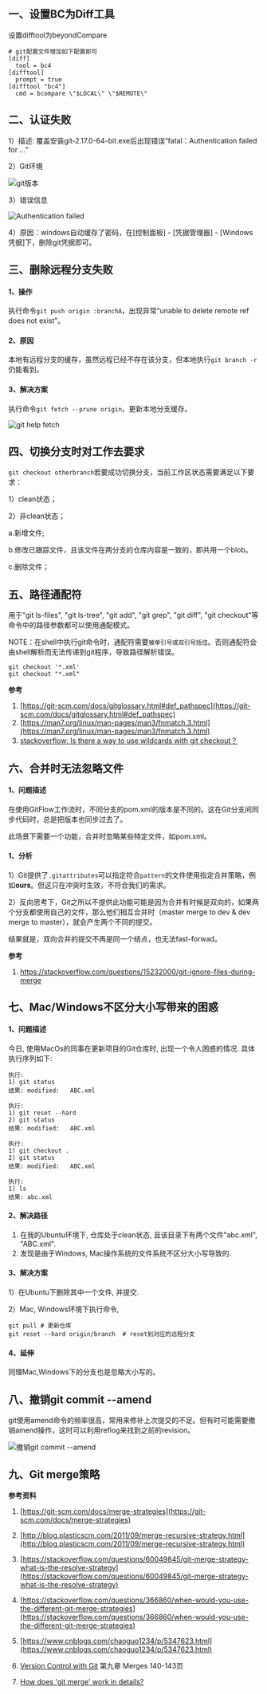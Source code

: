 ## 一、设置BC为Diff工具

设置difftool为beyondCompare

```properties
# git配置文件增加如下配置即可
[diff]
  tool = bc4
[difftool]
  prompt = true                                                                                                                                                                                     
[difftool "bc4"]
  cmd = bcompare \"$LOCAL\" \"$REMOTE\"
```

## 二、认证失败

1）描述: 覆盖安装git-2.17.0-64-bit.exe后出现错误“fatal：Authentication failed for ...”

2）Git环境

<img src="pic/1240-20210115033158986.png" title="" alt="git版本" data-align="center">

3）错误信息

<img src="pic/1240-20210115033158996.png" title="" alt="Authentication failed" data-align="center">

4）原因：windows自动缓存了密码，在[控制面板] - [凭据管理器] - [Windows凭据]下，删除git凭据即可。

## 三、删除远程分支失败

#### 1、操作

执行命令`git push origin :branchA`，出现异常“unable to delete remote ref does not exist”。

#### 2、原因

本地有远程分支的缓存，虽然远程已经不存在该分支，但本地执行`git branch -r`仍能看到。

#### 3、解决方案

执行命令`git fetch --prune origin`，更新本地分支缓存。

<img src="pic/1240-20210115033403305.png" title="" alt="git help fetch" data-align="center">

## 四、切换分支时对工作去要求

`git checkout otherbranch`若要成功切换分支，当前工作区状态需要满足以下要求：

1）clean状态；

2）非clean状态；

a.新增文件;

b.修改已跟踪文件，且该文件在两分支的仓库内容是一致的，即共用一个blob。

c.删除文件；

## 五、路径通配符

用于"git ls-files", "git ls-tree", "git add", "git grep", "git diff", "git checkout"等命令中的路径参数都可以使用通配模式。

NOTE：在shell中执行git命令时，通配符需要`被单引号或双引号括住`。否则通配符会由shell解析而无法传递到git程序，导致路径解析错误。

```
git checkout '*.xml'
git checkout "*.xml"
```

**参考**

1. [https://git-scm.com/docs/gitglossary.html#def_pathspec](https://git-scm.com/docs/gitglossary.html#def_pathspec)
2. [https://man7.org/linux/man-pages/man3/fnmatch.3.html](https://man7.org/linux/man-pages/man3/fnmatch.3.html)
3. [stackoverflow: Is there a way to use wildcards with git checkout？](https://stackoverflow.com/a/33306066)

## 六、合并时无法忽略文件

#### 1、问题描述

在使用GitFlow工作流时，不同分支的pom.xml的版本是不同的。这在Git分支间同步代码时，总是把版本也同步过去了。

此场景下需要一个功能，合并时忽略某些特定文件，如pom.xml。

#### 1、分析

1）Git提供了`.gitattributes`可以指定符合`pattern`的文件使用指定合并策略，例如**ours**。但这只在冲突时生效，不符合我们的需求。

2）反向思考下，Git之所以不提供此功能可能是因为合并有时候是双向的，如果两个分支都使用自己的文件，那么他们相互合并时（master merge to dev  &   dev merge to master），就会产生两个不同的提交。

结果就是，双向合并的提交不再是同一个结点，也无法fast-forwad。

 **参考**

1. https://stackoverflow.com/questions/15232000/git-ignore-files-during-merge

## 七、Mac/Windows不区分大小写带来的困惑

#### 1、问题描述

今日,  使用MacOs的同事在更新项目的Git仓库时, 出现一个令人困惑的情况. 具体执行序列如下:

```shell
执行:
1) git status
结果: modified:   ABC.xml

执行: 
1) git reset --hard  
2) git status
结果: modified:   ABC.xml

执行: 
1) git checkout . 
2) git status
结果: modified:   ABC.xml

执行: 
1) ls
结果: abc.xml
```

#### 2、解决路径

1. 在我的Ubuntu环境下, 仓库处于clean状态, 且该目录下有两个文件"abc.xml", "ABC.xml".
2. 发现是由于Windows, Mac操作系统的文件系统不区分大小写导致的.

#### 3、解决方案

1）在Ubuntu下删除其中一个文件, 并提交.

2）Mac, Windows环境下执行命令,

```shell
git pull # 更新仓库
git reset --hard origin/branch  # reset到对应的远程分支
```

#### 4、延伸

同理Mac,Windows下的分支也是忽略大小写的。

## 八、撤销git commit --amend

git使用amend命令的频率很高，常用来修补上次提交的不足。但有时可能需要撤销amend操作，这时可以利用reflog来找到之前的revision。

<img src="pic/1240-20210115033524019.png" title="" alt="撤销git commit --amend" data-align="center">

## 九、Git merge策略

**参考资料**

1. [https://git-scm.com/docs/merge-strategies](https://git-scm.com/docs/merge-strategies)

2. [http://blog.plasticscm.com/2011/09/merge-recursive-strategy.html](http://blog.plasticscm.com/2011/09/merge-recursive-strategy.html)

3. [https://stackoverflow.com/questions/60049845/git-merge-strategy-what-is-the-resolve-strategy](https://stackoverflow.com/questions/60049845/git-merge-strategy-what-is-the-resolve-strategy)

4. [https://stackoverflow.com/questions/366860/when-would-you-use-the-different-git-merge-strategies](https://stackoverflow.com/questions/366860/when-would-you-use-the-different-git-merge-strategies)

5. [https://www.cnblogs.com/chaoguo1234/p/5347623.html](https://www.cnblogs.com/chaoguo1234/p/5347623.html)

6. [Version Control with Git](https://books.google.com.hk/books?id=e9FsGUHjR5sC&pg=PA142&lpg=PA142&dq=git+merge+%22-s+resolve%22&source=bl&ots=Zi5h3H_bqh&sig=Lp_-I3uOvMbYBcsraQEe6WbFMhU&hl=en&sa=X&ei=cPW0T7qzEsae2gWeq9w9&redir_esc=y#v=onepage&q&f=false) 第九章 Merges 140-143页

7. [How does 'git merge' work in details?](https://stackoverflow.com/questions/14961255/how-does-git-merge-work-in-details)